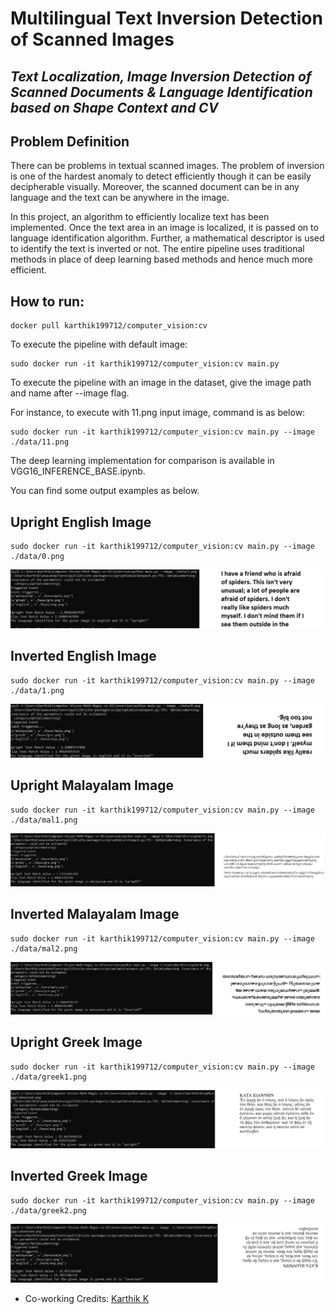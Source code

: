 # Multilingual Text Inversion Detection of Scanned Images
## _Text Localization, Image Inversion Detection of Scanned Documents & Language Identification based on Shape Context and CV_


## Problem Definition
There can be problems in textual scanned images. The problem of inversion is one of the hardest anomaly to detect efficiently though it can be easily decipherable visually. Moreover, the scanned document can be in any language and the text can be anywhere in the image. 

In this project, an algorithm to efficiently localize text has been implemented. Once the text area in an image is localized, it is passed on to language identification algorithm. Further, a mathematical descriptor is used to identify the text is inverted or not. The entire pipeline uses traditional methods in place of deep learning based methods and hence much more efficient.


## How to run:
```
docker pull karthik199712/computer_vision:cv
```
To execute the pipeline with default image:
```
sudo docker run -it karthik199712/computer_vision:cv main.py
```
To execute the pipeline with an image in the dataset, give the image path and name after --image flag. 

For instance, to execute with 11.png input image, command is as below:
```
sudo docker run -it karthik199712/computer_vision:cv main.py --image ./data/11.png
```
The deep learning implementation for comparison is available in VGG16_INFERENCE_BASE.ipynb.

You can find some output examples as below.

## Upright English Image
```
sudo docker run -it karthik199712/computer_vision:cv main.py --image ./data/0.png
```
<p align="center">
  <img src="upright.png">
</p> 

## Inverted English Image
```
sudo docker run -it karthik199712/computer_vision:cv main.py --image ./data/1.png
```
<p align="center">
  <img src="inverted.png">
</p> 

## Upright Malayalam Image
```
sudo docker run -it karthik199712/computer_vision:cv main.py --image ./data/mal1.png
```
<p align="center">
  <img src="mal_upright.png">
</p> 

## Inverted Malayalam Image
```
sudo docker run -it karthik199712/computer_vision:cv main.py --image ./data/mal2.png
```
<p align="center">
  <img src="mal_inverted.png">
</p> 

## Upright Greek Image
```
sudo docker run -it karthik199712/computer_vision:cv main.py --image ./data/greek1.png
```
<p align="center">
  <img src="greek_upright.png">
</p> 

## Inverted Greek Image
```
sudo docker run -it karthik199712/computer_vision:cv main.py --image ./data/greek2.png
```
<p align="center">
  <img src="greek_inverted.png">
</p> 

- Co-working Credits: [Karthik K](https://github.com/karthik1997)
